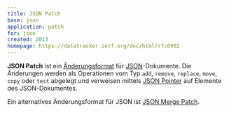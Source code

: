 ```yaml
---
title: JSON Patch
base: json
application: patch 
for: json
created: 2013
homepage: https://datatracker.ietf.org/doc/html/rfc6902
---
```


**JSON Patch** ist ein [Änderungsformat](application/patch) für [JSON](json)-Dokumente. Die Änderungen werden als Operationen vom Typ `add`, `remove`, `replace`, `move`, `copy` oder `test` abgelegt und verweisen mittels [JSON Pointer](query/jsonpointer) auf Elemente des JSON-Dokumentes. 

Ein alternatives Änderungsformat für JSON ist [JSON Merge Patch](json-merge).
